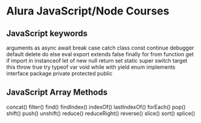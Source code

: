 # Alura JavaScript/Node Courses

## JavaScript keywords

arguments
as
async
await
break
case
catch
class
const
continue
debugger
default
delete
do
else
eval
export
extends
false
finally
for
from
function
get
if
import
in
instanceof
let
of
new
null
return
set
static
super
switch
target
this
throw
true
try
typeof
var
void
while
with
yield
enum
implements
interface
package
private
protected
public

## JavaScript Array Methods

concat()
filter()
find()
findIndex()
indexOf()
lastIndexOf()
forEach()
pop()
shift()
push()
unshift()
reduce()
reduceRight()
reverse()
slice()
sort()
splice()
